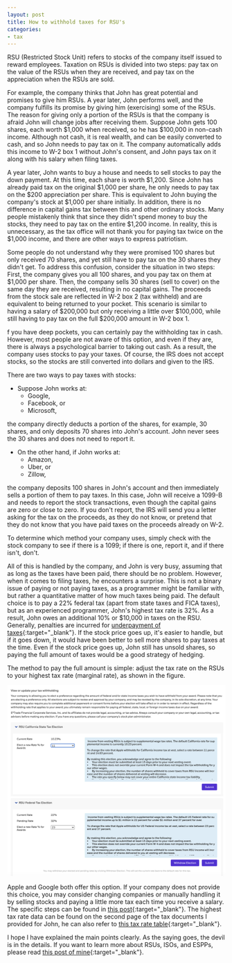 ```yaml
---
layout: post
title: How to withhold taxes for RSU's
categories:
- tax
---
```


RSU (Restricted Stock Unit) refers to stocks of the company itself issued to
reward employees. Taxation on RSUs is divided into two steps: pay tax on the
value of the RSUs when they are received, and pay tax on the appreciation when
the RSUs are sold.

For example, the company thinks that John has great potential and promises
to give him RSUs. A year later, John performs well, and the company
fulfills its promise by giving him (exercising) some of the RSUs. The reason
for giving only a portion of the RSUs is that the company is afraid John
will change jobs after receiving them. Suppose John gets 100 shares, each
worth $1,000 when received, so he has $100,000 in non-cash income. Although not
cash, it is real wealth, and can be easily converted to cash, and so John needs
to pay tax on it. The company automatically adds this income to W-2 box 1 without John's
consent, and John pays tax on it along with his salary when filing taxes.

A year later, John wants to buy a house and needs to sell stocks to pay the
down payment. At this time, each share is worth $1,200. Since John has
already paid tax on the original $1,000 per share, he only needs to pay tax on
the $200 appreciation per share. This is equivalent to John buying the
company's stock at $1,000 per share initially. In addition, there is no
difference in capital gains tax between this and other ordinary stocks. Many
people mistakenly think that since they didn't spend money to buy the stocks,
they need to pay tax on the entire $1,200 income. In reality, this is
unnecessary, as the tax office will not thank you for paying tax twice on the
$1,000 income, and there are other ways to express patriotism.

Some people do not understand why they were promised 100 shares but only
received 70 shares, and yet still have to pay tax on the 30 shares they didn't
get. To address this confusion, consider the situation in two steps: First, the
company gives you all 100 shares, and you pay tax on them at $1,000 per share.
Then, the company sells 30 shares (sell to cover) on the same day they are
received, resulting in no capital gains. The proceeds from the stock sale are
reflected in W-2 box 2 (tax withheld) and are equivalent to being returned to
your pocket. This scenario is similar to having a salary of $200,000 but only
receiving a little over $100,000, while still having to pay tax on the full
$200,000 amount in W-2 box 1.

f you have deep pockets, you can certainly pay the withholding tax in cash.
However, most people are not aware of this option, and even if they are,
there is always a psychological barrier to taking out cash. As a result,
the company uses stocks to pay your taxes. Of course, the IRS does not
accept stocks, so the stocks are still converted into dollars and given to the
IRS.

There are two ways to pay taxes with stocks:

- Suppose John works at:
  - Google,
  - Facebook, or
  - Microsoft,

the company directly deducts a portion of the shares, for example, 30 shares,
and only deposits 70 shares into John's account. John never sees the 30 shares
and does not need to report it.

- On the other hand, if John works at:
  - Amazon,
  - Uber, or
  - Zillow,

the company deposits 100 shares in John's account and then immediately sells a
portion of them to pay taxes. In this case, John will receive a
1099-B and needs to report the stock transactions, even though the capital
gains are zero or close to zero. If you don't report, the IRS will send you a
letter asking for the tax on the proceeds, as they do not know, or pretend that
they do not know that you have paid taxes on the proceeds already on W-2.

To determine which method your company uses,
simply check with the stock company to see if there is a 1099; if there is one,
report it, and if there isn't, don't.

All of this is handled by the company, and John is very busy, assuming that
as long as the taxes have been paid, there should be no problem. However, when
it comes to filing taxes, he encounters a surprise. This is not a binary issue
of paying or not paying taxes, as a programmer might be familiar with, but
rather a quantitative matter of how much taxes being paid. The default
choice is to pay a 22% federal tax (apart from state taxes and FICA taxes), but as an experienced programmer,
John's highest tax rate is 32%. As a result, John owes an additional
10% or $10,000 in taxes on the RSU. Generally, penalties are incurred for
[underpayment of taxes][penalty]{:target="_blank"}. If the stock price goes up, it's easier to handle, but
if it goes down, it would have been better to sell more shares to pay taxes at
the time. Even if the stock price goes up, John still has unsold shares, so
paying the full amount of taxes would be a good strategy of hedging. 

The method to pay the full amount is simple: adjust the tax rate on the RSUs to your highest tax rate (marginal rate), as shown in the figure.

<img src="/assets/images/20220716-rsu-rate.png"/>

Apple and Google both offer this option. If your company does not provide this
choice, you may consider changing companies or manually handling it by selling
stocks and paying a little more tax each time you receive a salary. The
specific steps can be found in [this post][penalty]{:target="_blank"}. The highest tax rate data
can be found on the second page of the tax documents I provided for John, he
can also refer to [this tax rate table][rate]{:target="_blank"}.

I hope I have explained the main points clearly. As the saying goes, the devil
is in the details. If you want to learn more about RSUs, ISOs, and ESPPs,
please read [this post of mine][rsu]{:target="_blank"}.

[penalty]: https://taxandlife.com/cat/tax/math/2018/07/21/irs-estimated-payment-penalty.html
[rate]: https://www.nerdwallet.com/article/taxes/federal-income-tax-brackets
[rsu]: https://taxandlife.com/cat/tax/2019/11/19/ISO-RSU-ESPP.html
